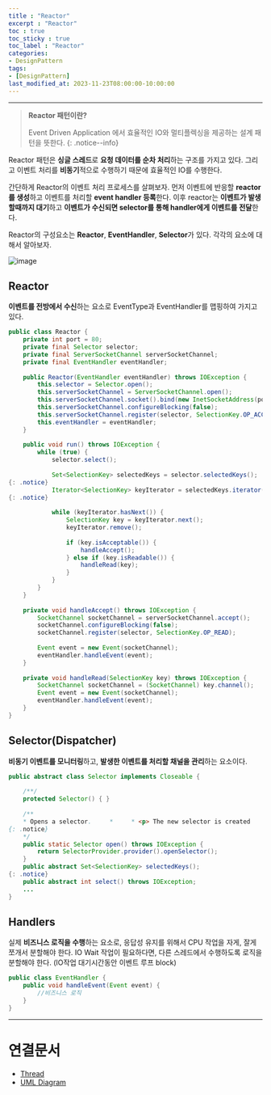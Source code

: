 ```yaml
---
title : "Reactor"
excerpt : "Reactor"
toc : true
toc_sticky : true
toc_label : "Reactor"
categories:
- DesignPattern
tags:
- [DesignPattern]
last_modified_at: 2023-11-23T08:00:00-10:00:00
---
```

  
---
  
> **Reactor 패턴이란?**  
>
> Event Driven Application 에서 효율적인 IO와 멀티플렉싱을 제공하는 설계 패턴을 뜻한다. 
{: .notice--info}  

 Reactor 패턴은 **싱글 스레드**로 **요청 데이터를 순차 처리**하는 구조를 가지고 있다. 그리고 이벤트 처리를 **비동기**적으로 수행하기 때문에 효율적인 IO를 수행한다.

 간단하게 Reactor의 이벤트 처리 프로세스를 살펴보자.
 먼저 이벤트에 반응할 **reactor를 생성**하고 이벤트를 처리할 **event handler 등록**한다. 이후 reactor는 **이벤트가 발생할때까지 대기**하고 **이벤트가 수신되면 selector를 통해 handler에게 이벤트를 전달**한다.

 Reactor의 구성요소는 **Reactor**, **EventHandler**, **Selector**가 있다. 각각의 요소에 대해서 알아보자.
  
![image](../../assets/images/ReactorStructure.png)
  
## Reactor
 **이벤트를 전방에서 수신**하는 요소로 EventType과 EventHandler를 맵핑하여 가지고 있다. 
  
```java
public class Reactor {  
    private int port = 80;  
    private final Selector selector;  
    private final ServerSocketChannel serverSocketChannel;  
    private final EventHandler eventHandler;  
  
    public Reactor(EventHandler eventHandler) throws IOException {  
        this.selector = Selector.open();  
        this.serverSocketChannel = ServerSocketChannel.open();  
        this.serverSocketChannel.socket().bind(new InetSocketAddress(port));  
        this.serverSocketChannel.configureBlocking(false);  
        this.serverSocketChannel.register(selector, SelectionKey.OP_ACCEPT);  
        this.eventHandler = eventHandler;  
    }  
  
    public void run() throws IOException {  
        while (true) {  
            selector.select();  
  
            Set<SelectionKey> selectedKeys = selector.selectedKeys();   
{: .notice}  
            Iterator<SelectionKey> keyIterator = selectedKeys.iterator();   
{: .notice}  
  
            while (keyIterator.hasNext()) {  
                SelectionKey key = keyIterator.next();  
                keyIterator.remove();  
  
                if (key.isAcceptable()) {  
                    handleAccept();  
                } else if (key.isReadable()) {  
                    handleRead(key);  
                }  
            }  
        }  
    }  
  
    private void handleAccept() throws IOException {  
        SocketChannel socketChannel = serverSocketChannel.accept();  
        socketChannel.configureBlocking(false);  
        socketChannel.register(selector, SelectionKey.OP_READ);  
  
        Event event = new Event(socketChannel);  
        eventHandler.handleEvent(event);  
    }  
  
    private void handleRead(SelectionKey key) throws IOException {  
        SocketChannel socketChannel = (SocketChannel) key.channel();  
        Event event = new Event(socketChannel);  
        eventHandler.handleEvent(event);  
    }  
}
```
  
## Selector(Dispatcher)
 **비동기 이벤트를 모니터링**하고, **발생한 이벤트를 처리할 채널을 관리**하는 요소이다.
  
```java
public abstract class Selector implements Closeable {  
  
    /**/    
	protected Selector() { }  
	
	/**  
	* Opens a selector.     *     * <p> The new selector is created  
{: .notice}  
	*/    
	public static Selector open() throws IOException {  
		return SelectorProvider.provider().openSelector();  
	}  	
	public abstract Set<SelectionKey> selectedKeys();    
{: .notice}  
	public abstract int select() throws IOException;  
	... 
}
```
  
## Handlers
 실제 **비즈니스 로직을 수행**하는 요소로, 응답성 유지를 위해서 CPU 작업을 자게, 잘게 쪼개서 분할해야 한다. IO Wait 작업이 필요하다면, 다른 스레드에서 수행하도록 로직을 분할해야 한다. (IO작업 대기시간동안 이벤트 루프 block)
  
```java
public class EventHandler {  
    public void handleEvent(Event event) {  
        //비즈니스 로직
    }  
}
```

---
  
# 연결문서
- [Thread](../../servercommon/servercommon-Thread)
- [UML Diagram](../../developcommon/developcommon-UML-Diagram)